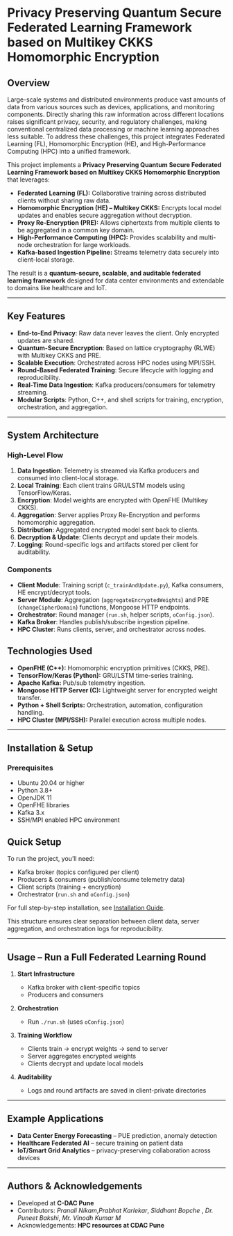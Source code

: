 # Privacy Preserving Quantum Secure Federated Learning Framework based on Multikey CKKS Homomorphic Encryption



## Overview 

Large-scale systems and distributed environments produce vast amounts of data from various sources such as devices, applications, and monitoring components. Directly sharing this raw information across different locations raises significant privacy, security, and regulatory challenges, making conventional centralized data processing or machine learning approaches less suitable. To address these challenges, this project integrates Federated Learning (FL), Homomorphic Encryption (HE), and High-Performance Computing (HPC) into a unified framework.


This project implements a **Privacy Preserving Quantum Secure Federated Learning Framework based on Multikey CKKS Homomorphic Encryption** that leverages:  

- **Federated Learning (FL):** Collaborative training across distributed clients without sharing raw data.  
- **Homomorphic Encryption (HE) – Multikey CKKS:** Encrypts local model updates and enables secure aggregation without decryption.  
- **Proxy Re-Encryption (PRE):** Allows ciphertexts from multiple clients to be aggregated in a common key domain.  
- **High-Performance Computing (HPC):** Provides scalability and multi-node orchestration for large workloads.  
- **Kafka-based Ingestion Pipeline:** Streams telemetry data securely into client-local storage.  

The result is a **quantum-secure, scalable, and auditable federated learning framework** designed for data center environments and extendable to domains like healthcare and IoT.  

---

## Key Features  

- **End-to-End Privacy**: Raw data never leaves the client. Only encrypted updates are shared.  
- **Quantum-Secure Encryption**: Based on lattice cryptography (RLWE) with Multikey CKKS and PRE.  
- **Scalable Execution**: Orchestrated across HPC nodes using MPI/SSH.  
- **Round-Based Federated Training**: Secure lifecycle with logging and reproducibility.  
- **Real-Time Data Ingestion**: Kafka producers/consumers for telemetry streaming.  
- **Modular Scripts**: Python, C++, and shell scripts for training, encryption, orchestration, and aggregation.  

---

## System Architecture  

### High-Level Flow  
1. **Data Ingestion**: Telemetry is streamed via Kafka producers and consumed into client-local storage.  
2. **Local Training**: Each client trains GRU/LSTM models using TensorFlow/Keras.  
3. **Encryption**: Model weights are encrypted with OpenFHE (Multikey CKKS).  
4. **Aggregation**: Server applies Proxy Re-Encryption and performs homomorphic aggregation.  
5. **Distribution**: Aggregated encrypted model sent back to clients.  
6. **Decryption & Update**: Clients decrypt and update their models.  
7. **Logging**: Round-specific logs and artifacts stored per client for auditability.  

### Components  
- **Client Module**: Training script (`c_trainAndUpdate.py`), Kafka consumers, HE encrypt/decrypt tools.  
- **Server Module**: Aggregation (`aggregateEncryptedWeights`) and PRE (`changeCipherDomain`) functions, Mongoose HTTP endpoints.  
- **Orchestrator**: Round manager (`run.sh`, helper scripts, `oConfig.json`).  
- **Kafka Broker**: Handles publish/subscribe ingestion pipeline.  
- **HPC Cluster**: Runs clients, server, and orchestrator across nodes. 

## Technologies Used  

- **OpenFHE (C++):** Homomorphic encryption primitives (CKKS, PRE).  
- **TensorFlow/Keras (Python):** GRU/LSTM time-series training.  
- **Apache Kafka:** Pub/sub telemetry ingestion.  
- **Mongoose HTTP Server (C):** Lightweight server for encrypted weight transfer.  
- **Python + Shell Scripts:** Orchestration, automation, configuration handling.  
- **HPC Cluster (MPI/SSH):** Parallel execution across multiple nodes.  

---

## Installation & Setup  

### Prerequisites  
- Ubuntu 20.04 or higher  
- Python 3.8+  
- OpenJDK 11  
- OpenFHE libraries  
- Kafka 3.x  
- SSH/MPI enabled HPC environment 

## Quick Setup
To run the project, you’ll need:
- Kafka broker (topics configured per client)
- Producers & consumers (publish/consume telemetry data)
- Client scripts (training + encryption)
- Orchestrator (`run.sh` and `oConfig.json`)

For full step-by-step installation, see [Installation Guide](documentation/Installation_and_Dependencies_Guide_PPQSFL.docx).


This structure ensures clear separation between client data, server aggregation, and orchestration logs for reproducibility.

---

## Usage – Run a Full Federated Learning Round

1. **Start Infrastructure**  
   - Kafka broker with client-specific topics  
   - Producers and consumers  

2. **Orchestration**  
   - Run `./run.sh` (uses `oConfig.json`)  

3. **Training Workflow**  
   - Clients train → encrypt weights → send to server  
   - Server aggregates encrypted weights  
   - Clients decrypt and update local models  

4. **Auditability**  
   - Logs and round artifacts are saved in client-private directories  

---

## Example Applications
- **Data Center Energy Forecasting** – PUE prediction, anomaly detection  
- **Healthcare Federated AI** – secure training on patient data  
- **IoT/Smart Grid Analytics** – privacy-preserving collaboration across devices  

---

## Authors & Acknowledgements
- Developed at **C-DAC Pune**  
- Contributors: *Pranali Nikam*,*Prabhat Karlekar*, *Siddhant Bopche* , *Dr. Puneet Bakshi*, *Mr. Vinodh Kumar M*
- Acknowledgements: **HPC resources at CDAC Pune**  


